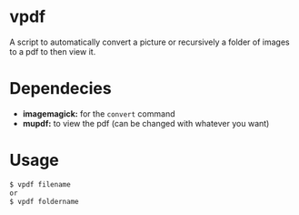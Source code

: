 # vpdf

A script to automatically convert a picture or recursively a folder of images to a pdf to then view it.

# Dependecies

- **imagemagick:** for the `convert` command
- **mupdf:** to view the pdf (can be changed with whatever you want)

# Usage

``` bash
$ vpdf filename
or
$ vpdf foldername
```